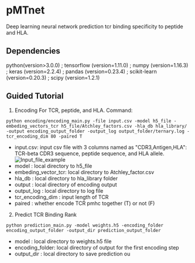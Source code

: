 # pMTnet
Deep learning neural network prediction tcr binding specificity to peptide and HLA. 

## Dependencies
python(version>3.0.0) ; 
tensorflow (version=1.11.0) ; 
numpy (version=1.16.3) ; 
keras (version=2.2.4) ; 
pandas (version=0.23.4) ; 
scikit-learn (version=0.20.3) ; 
scipy (version=1.2.1)
## Guided Tutorial
1. Encoding For TCR, peptide, and HLA.
Command:
```
python encoding/encoding_main.py -file input.csv -model h5_file -embeding_vectors_tcr h5_file/Atchley_factors.csv -hla_db hla_library/ -output encoding_output_folder -output_log output_folder/ternary.log -tcr_encoding_dim 80 -paired T
```
* input.csv: input csv file with 3 columns named as "CDR3,Antigen,HLA": TCR-beta CDR3 sequence, peptide sequence, and HLA allele.\
![Input_file_example](https://github.com/tianshilu/pMTnet/blob/master/example_pic/input_file_example.png)
* model : local directory to h5_file
* embeding_vector_tcr: local directory to Atchley_factor.csv
* hla_db : local directory to hla_library folder
* output : local directory of encoding output
* output_log : local directory to log file
* tcr_encoding_dim : input length of TCR
* paired : whether encode TCR pmhc together (T) or not (F)

2. Predict TCR Binding Rank
``` 
python prediction_main.py -model weights.h5 -encoding_folder encoding_output_folder -output_dir prediction_output_folder
```
* model : local directory to weights.h5 file
* encoding_folder: local directory of output for the first encoding step
* output_dir : local directory to save prediction ou
